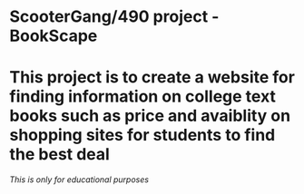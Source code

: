 # ScooterGang/490 project - BookScape
# This project is to create a website for finding information on college text books such as price and avaiblity on shopping sites for students to find the best deal
*This is only for educational purposes*
